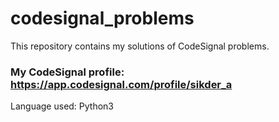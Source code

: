 # codesignal_problems

This repository contains my solutions of CodeSignal problems. 

### My CodeSignal profile: https://app.codesignal.com/profile/sikder_a

Language used: Python3
